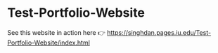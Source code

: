 # Test-Portfolio-Website
See this website in action here 👉
https://singhdan.pages.iu.edu/Test-Portfolio-Website/index.html
